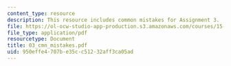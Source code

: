 ```yaml
---
content_type: resource
description: This resource includes common mistakes for Assignment 3.
file: https://ol-ocw-studio-app-production.s3.amazonaws.com/courses/15-010-economic-analysis-for-business-decisions-fall-2004/950effe4707be35cc51232aff3ca05ad_03_cmn_mistakes.pdf
file_type: application/pdf
resourcetype: Document
title: 03_cmn_mistakes.pdf
uid: 950effe4-707b-e35c-c512-32aff3ca05ad
---
```

